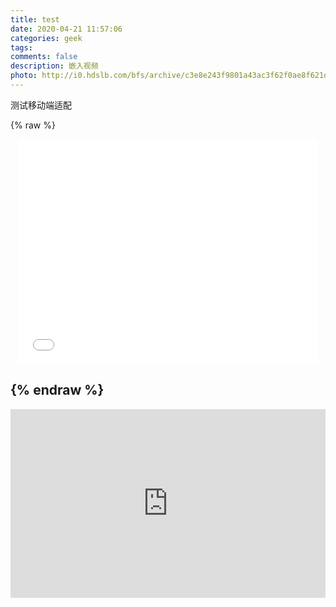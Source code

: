 ```yaml
---
title: test
date: 2020-04-21 11:57:06
categories: geek
tags: 
comments: false
description: 嵌入视频
photo: http://i0.hdslb.com/bfs/archive/c3e8e243f9801a43ac3f62f0ae8f621d661d5fb8.jpg
---
```

测试移动端适配

{% raw %}
<div align="center">
	<iframe src="//player.bilibili.com/player.html?aid=61227814&page=1" scrolling="no" border="0" frameborder="no" framespacing="0" allowfullscreen="true" style="width:480; height:360"> </iframe>
</div>

{% endraw %}
---

<div aligin="center" style="position: relative; padding: 30% 45%;">
<iframe style="position: absolute; width: 100%; height: 100%; left: 0; top: 0;" src="https://xbeibeix.com/api/bilibili/biliplayer/?url=av61227814" frameborder="no" scrolling="no"></iframe>
</div>